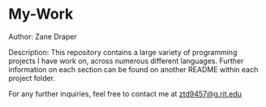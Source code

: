# My-Work
Author: Zane Draper

Description: This repository contains a large variety of programming projects I have work on, across numerous different languages. Further information on each section can be found on another README within each project folder.

For any further inquiries, feel free to contact me at ztd9457@g.rit.edu
